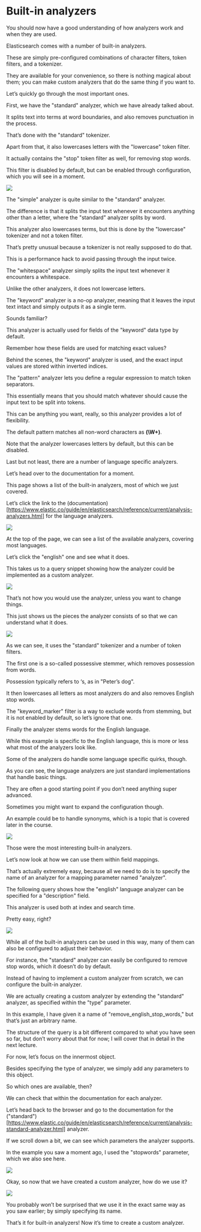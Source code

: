 # Built-in analyzers

You should now have a good understanding of how analyzers work and when they are used.

Elasticsearch comes with a number of built-in analyzers.

These are simply pre-configured combinations of character filters, token filters, and a tokenizer.

They are available for your convenience, so there is nothing magical about them; you can make custom analyzers that do the same thing if you want to.

Let’s quickly go through the most important ones.

First, we have the "standard" analyzer, which we have already talked about.

It splits text into terms at word boundaries, and also removes punctuation in the process.

That’s done with the "standard" tokenizer.

Apart from that, it also lowercases letters with the "lowercase" token filter.

It actually contains the "stop" token filter as well, for removing stop words.

This filter is disabled by default, but can be enabled through configuration, which you will see in a moment.

![](images/2022-09-19_01-51.png)

The "simple" analyzer is quite similar to the "standard" analyzer.

The difference is that it splits the input text whenever it encounters anything other than a letter, where the "standard" analyzer splits by word.

This analyzer also lowercases terms, but this is done by the "lowercase" tokenizer and not a token filter.

That’s pretty unusual because a tokenizer is not really supposed to do that.

This is a performance hack to avoid passing through the input twice.

The "whitespace" analyzer simply splits the input text whenever it encounters a whitespace.

Unlike the other analyzers, it does not lowercase letters.

The "keyword" analyzer is a no-op analyzer, meaning that it leaves the input text intact and simply outputs it as a single term.

Sounds familiar?

 This analyzer is actually used for fields of the "keyword" data type by default.

Remember how these fields are used for matching exact values?

 Behind the scenes, the "keyword" analyzer is used, and the exact input values are stored within inverted indices.

The "pattern" analyzer lets you define a regular expression to match token separators.

This essentially means that you should match whatever should cause the input text to be split into tokens.

This can be anything you want, really, so this analyzer provides a lot of flexibility.

The default pattern matches all non-word characters as **(\W+)**.

Note that the analyzer lowercases letters by default, but this can be disabled.

Last but not least, there are a number of language specific analyzers.

Let’s head over to the documentation for a moment.

This page shows a list of the built-in analyzers, most of which we just covered.

Let’s click the link to the (documentation)[https://www.elastic.co/guide/en/elasticsearch/reference/current/analysis-analyzers.html] for the language analyzers.

![](images/2022-09-19_03-02.png)

At the top of the page, we can see a list of the available analyzers, covering most languages.

Let’s click the "english" one and see what it does.

This takes us to a query snippet showing how the analyzer could be implemented as a custom analyzer.

![](images/2022-09-19_03-06.png)

That’s not how you would use the analyzer, unless you want to change things.

This just shows us the pieces the analyzer consists of so that we can understand what it does.

![](images/2022-09-19_03-07.png)

As we can see, it uses the "standard" tokenizer and a number of token filters.

The first one is a so-called possessive stemmer, which removes possession from words.

Possession typically refers to ‘s, as in "Peter’s dog".

It then lowercases all letters as most analyzers do and also removes English stop words.

The "keyword_marker" filter is a way to exclude words from stemming, but it is not enabled by default, so let’s ignore that one.

Finally the analyzer stems words for the English language.

While this example is specific to the English language, this is more or less what most of the analyzers look like.

Some of the analyzers do handle some language specific quirks, though.

As you can see, the language analyzers are just standard implementations that handle basic things.

They are often a good starting point if you don’t need anything super advanced.

Sometimes you might want to expand the configuration though.

An example could be to handle synonyms, which is a topic that is covered later in the course.

![](images/2022-09-19_03-08.png)

Those were the most interesting built-in analyzers.

Let’s now look at how we can use them within field mappings.

That’s actually extremely easy, because all we need to do is to specify the name of an analyzer for a mapping parameter named "analyzer".

The following query shows how the "english" language analyzer can be specified for a "description" field.

This analyzer is used both at index and search time.

Pretty easy, right?



![](images/2022-09-19_03-09.png)

While all of the built-in analyzers can be used in this way, many of them can also be configured to adjust their behavior.

For instance, the "standard" analyzer can easily be configured to remove stop words,  which it doesn’t do by default.

Instead of having to implement a custom analyzer from scratch, we can configure the built-in analyzer.

We are actually creating a custom analyzer by extending the "standard" analyzer,  as specified within the "type" parameter.

In this example, I have given it a name of "remove_english_stop_words," but that’s just an arbitrary name.

The structure of the query is a bit different compared to what you have seen so far, but don’t worry about that for now; I will cover that in detail in the next lecture.

For now, let’s focus on the innermost object.

Besides specifying the type of analyzer, we simply add any parameters to this object.

So which ones are available, then?

 

We can check that within the documentation for each analyzer.

Let’s head back to the browser and go to the documentation for the ("standard")[https://www.elastic.co/guide/en/elasticsearch/reference/current/analysis-standard-analyzer.html] analyzer.

If we scroll down a bit, we can see which parameters the analyzer supports.

In the example you saw a moment ago, I used the "stopwords" parameter, which we also see here.

![](images/2022-09-19_03-13.png)

Okay, so now that we have created a custom analyzer, how do we use it?

![](images/2022-09-19_03-08.png)

You probably won’t be surprised that we use it in the exact same way as you saw earlier;  by simply specifying its name.

That’s it for built-in analyzers!  Now it’s time to create a custom analyzer.

